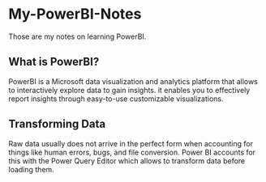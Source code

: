 # My-PowerBI-Notes
  Those are my notes on learning PowerBI.

## What is PowerBI?
  PowerBI is a Microsoft data visualization and analytics platform that allows to interactively explore data to gain insights.
  it enables you to effectively report insights through easy-to-use customizable visualizations.

## Transforming Data
  Raw data usually does not arrive in the perfect form when accounting for things like human errors, bugs, and file conversion. Power BI accounts for this with the Power Query Editor which allows to transform data before loading them.